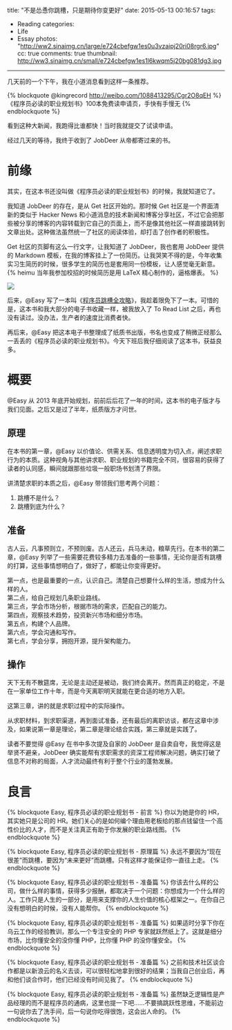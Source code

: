 title: "不是怂恿你跳槽，只是期待你变更好"
date: 2015-05-13 00:16:57
tags:
  - Reading
categories:
  - Life
  - Essay
photos: "http://ww2.sinaimg.cn/large/e724cbefgw1es0u3vzaipj20ri08rgr6.jpg"
cc: true
comments: true
thumbnail: http://ww3.sinaimg.cn/small/e724cbefgw1es1l6kwqm5j20bg081dg3.jpg
---

几天前的一个下午，我在小道消息看到这样一条推荐。

{% blockquote @kingrecord http://weibo.com/1088413295/Cgr2O8qEH %}
《程序员必读的职业规划书》100本免费读申请页，手快有手慢无
{% endblockquote %}

看到这种大新闻，我跑得比谁都快！当时我就提交了试读申请。

<!-- more -->

经过几天的等待，我终于收到了 JobDeer 从帝都寄过来的书。

# 前缘 #

其实，在这本书还没叫做《程序员必读的职业规划书》的时候，我就知道它了。

我知道 JobDeer 的存在，是从 Get 社区开始的。那时候 Get 社区是一个界面清新的类似于 Hacker News 和小道消息的技术新闻和博客分享社区，不过它会把那些被分享的博客的内容转载到它自己的页面上，而不是像其他社区一样直接跳转到文章出处。这种做法虽然统一了社区的阅读体验，却打击了创作者的积极性。

Get 社区的页脚有这么一行文字，让我知道了 JobDeer，我也套用 JobDeer 提供的 Markdown 模板，在我的博客挂上了一份简历。让我哭笑不得的是，今年收集实习生简历的时候，很多学生的简历也是套用同一份模板，让人感觉毫无新意。{% heimu 当年我参加校招的时候简历是用 LaTeX 精心制作的，逼格爆表。 %}

![](http://ww3.sinaimg.cn/large/e724cbefgw1es1l6kwqm5j20bg081dg3.jpg)

后来，@Easy 写了一本叫《[程序员跳槽全攻略][1]》，我趁着限免下了一本。可惜的是，这本书和我大部分的电子书收藏一样，被我放入了 To Read List 之后，再也没有读过。没办法，生产者的速度比消费者快。

再后来，@Easy 把这本电子书整理成了纸质书出版，书名也变成了稍微正经那么一丢丢的《程序员必读的职业规划书》。今天下班后我仔细阅读了这本书，获益良多。

# 概要 #

@Easy 从 2013 年底开始规划，前前后后花了一年的时间，这本书的电子版才与我们见面。之后又是过了半年，纸质版方才问世。

## 原理 ##

在本书的第一章，@Easy 以价值论、供需关系、信息透明度为切入点，阐述求职行为的本质。这种视角与其他讲求职、职业规划的书籍完全不同，很容易的获得了读者的认同感，瞬间就跟那些垃圾一般职场书划清了界限。

讲清楚求职的本质之后，@Easy 带领我们思考两个问题：

1. 跳槽不是什么？
2. 跳槽到底为什么？

## 准备 ##

古人云，凡事预则立，不预则废。古人还云，兵马未动，粮草先行。在本书的第二章，@Easy 列举了一些需要花费较多精力去准备的一些事情，无论你是否有跳槽的打算，这些事情想明白了，做好了，都能让你变得更好。

第一点，也是最重要的一点，认识自己。清楚自己想要什么样的生活，想成为什么样的人。  
第二点，给自己规划几条职业路线。  
第三点，学会市场分析，根据市场的需求，匹配自己的能力。  
第四点，观察技术趋势，投资新兴市场和细分市场。  
第五点，构建个人品牌。  
第六点，学会沟通和写作。  
第七点，学会分享，拥抱开源，提升架构能力。

## 操作 ##

天下无有不散筵席，无论是主动还是被动，我们终会离开。然而真正的稳定，不是在一家单位工作十年，而是今天离职明天就能在更合适的地方入职。

这第三章，讲的就是求职过程中的实际操作。

从求职材料，到求职渠道，再到面试准备，还有最后的离职访谈，都在这章中涉及，如果说第一章是理论，第二章是理论结合实践，第三章就是实践了。

读者不要觉得 @Easy 在书中多次提及自家的 JobDeer 是自卖自夸，我觉得这是举贤不避亲，JobDeer 确实能帮有求职需求的资深工程师解决问题，确实打破了信息不对称的局面，人才流动最终有利于整个行业的蓬勃发展。

# 良言 #

{% blockquote Easy, 程序员必读的职业规划书 - 前言 %}
你以为她是你的 HR，其实她只是公司的 HR。她们关心的是如何编个理由用老板给的那点钱留住一个高性价比的人才，而不是关注真正有助于你发展的职业路线图。
{% endblockquote %}

{% blockquote Easy, 程序员必读的职业规划书 - 原理篇 %}
永远不要因为“现在很差”而跳槽，要因为“未来更好”而跳槽。只有这样才能保证你一直往上走。
{% endblockquote %}

{% blockquote Easy, 程序员必读的职业规划书 - 准备篇 %}
你该去什么样的公司，做什么样的事情，获得多少报酬，都取决于一个问题：你想成为一个什么样的人。工作只是人生的一部分，是用来支撑你的人生价值的核心框架之一。在你自己没有想明白的时候，没有人能帮你。
{% endblockquote %}

{% blockquote Easy, 程序员必读的职业规划书 - 准备篇 %}
如果适时分享下你在乌云工作的经验教训，那么一个专注安全的 PHP 专家就跃然纸上了。这就是细分市场，比你懂安全的没你懂 PHP，比你懂 PHP 的没你懂安全。
{% endblockquote %}

{% blockquote Easy, 程序员必读的职业规划书 - 准备篇 %}
之前和技术社区谈合作都是以新浪云的名义去谈，可以很轻松地拿到很好的结果；当我自己创业后，再和他们谈合作时，他们已经没有时间见我了。
{% endblockquote %}

{% blockquote Easy, 程序员必读的职业规划书 - 准备篇 %}
虽然缺乏逻辑性是产品经理的而不是程序员的通病，这里也提一下吧……不要搞跳跃性思维，不能前边一句说你去了洗手间，后一句说你吃得很饱，这会出人命的。
{% endblockquote %}

[1]: https://selfstore.io/products/190
